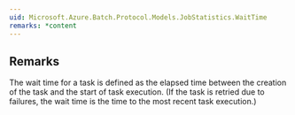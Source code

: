 ```yaml
---  
uid: Microsoft.Azure.Batch.Protocol.Models.JobStatistics.WaitTime  
remarks: *content  
---  
```

  
## Remarks  
 The wait time for a task is defined as the elapsed time between             the creation of the task and the start of task execution. (If the             task is retried due to failures, the wait time is the time to the             most recent task execution.)